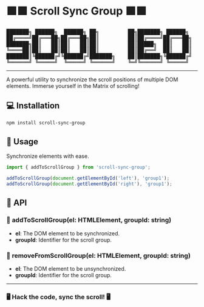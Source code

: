 # 🟩🟩 Scroll Sync Group 🟩🟩

<pre>
███████╗ ██████╗  ██████╗ ██╗         ██╗███████╗ ██████╗ 
██╔════╝██╔═══██╗██╔═══██╗██║         ██║██╔════╝██╔═══██╗
███████╗██║   ██║██║   ██║██║         ██║█████╗  ██║   ██║
╚════██║██║   ██║██║   ██║██║         ██║██╔══╝  ██║   ██║
███████║╚██████╔╝╚██████╔╝███████╗    ██║███████╗╚██████╔╝
╚══════╝ ╚═════╝  ╚═════╝ ╚══════╝    ╚═╝╚══════╝ ╚═════╝ 
</pre>
---

A powerful utility to synchronize the scroll positions of multiple DOM elements. Immerse yourself in the Matrix of scrolling!

## 💻 Installation
```bash
npm install scroll-sync-group
```

## 🚀 Usage
Synchronize elements with ease.

```ts
import { addToScrollGroup } from 'scroll-sync-group';

addToScrollGroup(document.getElementById('left'), 'group1');
addToScrollGroup(document.getElementById('right'), 'group1');
```

## 📜 API
### 🔗 **addToScrollGroup(el: HTMLElement, groupId: string)**
- **el**: The DOM element to be synchronized.
- **groupId**: Identifier for the scroll group.

### 🔗 **removeFromScrollGroup(el: HTMLElement, groupId: string)**
- **el**: The DOM element to be unsynchronized.
- **groupId**: Identifier for the scroll group.

---

### 🖥️ Hack the code, sync the scroll! 🖥️
